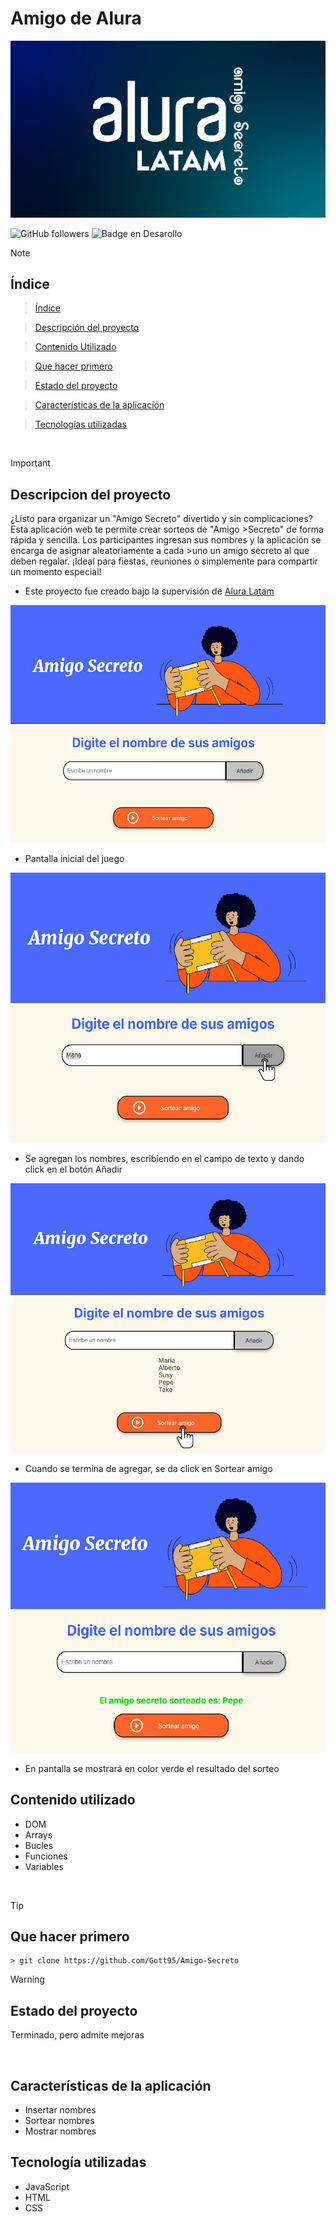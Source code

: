 <h1 align="rigth"> Amigo de Alura </h1>

![](https://github.com/Gott95/Amigo-Secreto/blob/main/IMG%20README.jpg)


![GitHub followers](https://img.shields.io/github/followers/Gott95?logoColor=%23008764&labelColor=%23008764)
 ![Badge en Desarollo](https://img.shields.io/badge/STATUS-EN%20DESAROLLO-green)

> [!NOTE]
> ## Índice

> [Índice](#índice)
 
> [Descripción del proyecto](#descripción-del-proyecto)
 
> [Contenido Utilizado](#contenido-utilizado)
 
> [Que hacer primero](#que-hacer-primero)

> [Estado del proyecto](#Estado-del-proyecto)

> [Características de la aplicación](#Características-de-la-aplicación)

> [Tecnologías utilizadas](#tecnologías-utilizadas)

<br>


> [!IMPORTANT]
> ## Descripcion del proyecto
> ¿Listo para organizar un "Amigo Secreto" divertido y sin complicaciones? Esta aplicación web te permite crear sorteos de "Amigo >Secreto" de forma rápida y sencilla. Los participantes ingresan sus nombres y la aplicación se encarga de asignar aleatoriamente a cada >uno un amigo secreto al que deben regalar. ¡Ideal para fiestas, reuniones o simplemente para compartir un momento especial!

- Este proyecto fue creado bajo la supervisión de [Alura Latam](https://www.aluracursos.com/ "Alura Latam")

![](https://github.com/Gott95/Amigo-Secreto/blob/main/assets/cap/Go.jpg)
- Pantalla inicial del juego

![](https://github.com/Gott95/Amigo-Secreto/blob/main/assets/cap/Go%203.jpg)
- Se agregan los nombres, escribiendo en el campo de texto y dando click en el botón Añadir
  
![](https://github.com/Gott95/Amigo-Secreto/blob/main/assets/cap/Go%202.jpg)
- Cuando se termina de agregar, se da click en Sortear amigo
  
![](https://github.com/Gott95/Amigo-Secreto/blob/main/assets/cap/Go%204.jpg)
- En pantalla se mostrará en color verde el resultado del sorteo

## Contenido utilizado
- DOM
- Arrays
- Bucles
- Funciones
- Variables

<br>

> [!TIP]
> ## Que hacer primero
```
> git clone https://github.com/Gott95/Amigo-Secreto

```

> [!WARNING]
>## Estado del proyecto
> Terminado, pero admite mejoras

<br>

## Características de la aplicación
- Insertar nombres
- Sortear nombres
- Mostrar nombres

## Tecnología utilizadas
- JavaScript
- HTML
- CSS
